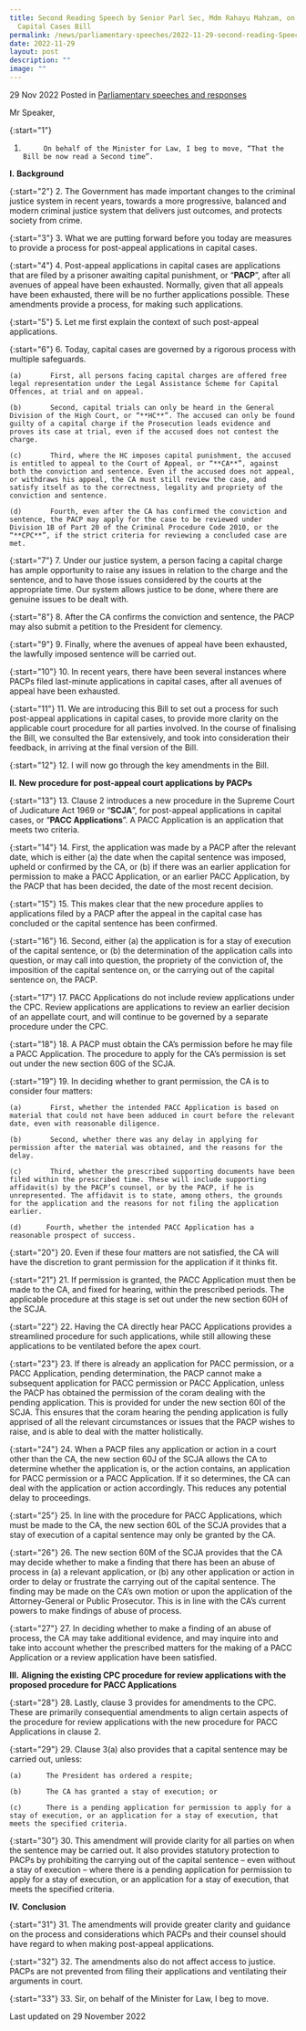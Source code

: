 ```yaml
---
title: Second Reading Speech by Senior Parl Sec, Mdm Rahayu Mahzam, on Post-Appeal Applications in
  Capital Cases Bill
permalink: /news/parliamentary-speeches/2022-11-29-second-reading-Speech-SPS-on-PACC-bill/
date: 2022-11-29
layout: post
description: ""
image: ""
---
```

29 Nov 2022 Posted in [Parliamentary speeches and responses](/news/parliamentary-speeches) 

Mr Speaker,

{:start="1"}
1.          On behalf of the Minister for Law, I beg to move, “That the Bill be now read a Second time”.

**I.**           **Background**

{:start="2"}
2.          The Government has made important changes to the criminal justice system in recent years, towards a more progressive, balanced and modern criminal justice system that delivers just outcomes, and protects society from crime.

{:start="3"}
3.          What we are putting forward before you today are measures to provide a process for post-appeal applications in capital cases.

{:start="4"}
4.          Post-appeal applications in capital cases are applications that are filed by a prisoner awaiting capital punishment, or “**PACP**”, after all avenues of appeal have been exhausted. Normally, given that all appeals have been exhausted, there will be no further applications possible. These amendments provide a process, for making such applications.

{:start="5"}
5.          Let me first explain the context of such post-appeal applications.

{:start="6"}
6.          Today, capital cases are governed by a rigorous process with multiple safeguards. 

	(a)       First, all persons facing capital charges are offered free legal representation under the Legal Assistance Scheme for Capital Offences, at trial and on appeal.

	(b)       Second, capital trials can only be heard in the General Division of the High Court, or “**HC**”. The accused can only be found guilty of a capital charge if the Prosecution leads evidence and proves its case at trial, even if the accused does not contest the charge.

	(c)       Third, where the HC imposes capital punishment, the accused is entitled to appeal to the Court of Appeal, or “**CA**”, against both the conviction and sentence. Even if the accused does not appeal, or withdraws his appeal, the CA must still review the case, and satisfy itself as to the correctness, legality and propriety of the conviction and sentence.

	(d)       Fourth, even after the CA has confirmed the conviction and sentence, the PACP may apply for the case to be reviewed under Division 1B of Part 20 of the Criminal Procedure Code 2010, or the “**CPC**”, if the strict criteria for reviewing a concluded case are met. 

{:start="7"}
7.          Under our justice system, a person facing a capital charge has ample opportunity to raise any issues in relation to the charge and the sentence, and to have those issues considered by the courts at the appropriate time. Our system allows justice to be done, where there are genuine issues to be dealt with.

{:start="8"}
8.          After the CA confirms the conviction and sentence, the PACP may also submit a petition to the President for clemency.

{:start="9"}
9.          Finally, where the avenues of appeal have been exhausted, the lawfully imposed sentence will be carried out.

{:start="10"}
10.      In recent years, there have been several instances where PACPs filed last-minute applications in capital cases, after all avenues of appeal have been exhausted.

{:start="11"}
11.      We are introducing this Bill to set out a process for such post-appeal applications in capital cases, to provide more clarity on the applicable court procedure for all parties involved. In the course of finalising the Bill, we consulted the Bar extensively, and took into consideration their feedback, in arriving at the final version of the Bill.

{:start="12"}
12.      I will now go through the key amendments in the Bill.

**II.**          **New procedure for post-appeal court applications by PACPs**

{:start="13"}
13.      Clause 2 introduces a new procedure in the Supreme Court of Judicature Act 1969 or “**SCJA**”, for post-appeal applications in capital cases, or “**PACC Applications**”. A PACC Application is an application that meets two criteria.

{:start="14"}
14.      First, the application was made by a PACP after the relevant date, which is either (a) the date when the capital sentence was imposed, upheld or confirmed by the CA, or (b) if there was an earlier application for permission to make a PACC Application, or an earlier PACC Application, by the PACP that has been decided, the date of the most recent decision.

{:start="15"}
15.      This makes clear that the new procedure applies to applications filed by a PACP after the appeal in the capital case has concluded or the capital sentence has been confirmed.

{:start="16"}
16.      Second, either (a) the application is for a stay of execution of the capital sentence, or (b) the determination of the application calls into question, or may call into question, the propriety of the conviction of, the imposition of the capital sentence on, or the carrying out of the capital sentence on, the PACP.  

{:start="17"}
17.      PACC Applications do not include review applications under the CPC. Review applications are applications to review an earlier decision of an appellate court, and will continue to be governed by a separate procedure under the CPC.

{:start="18"}
18.      A PACP must obtain the CA’s permission before he may file a PACC Application. The procedure to apply for the CA’s permission is set out under the new section 60G of the SCJA.

{:start="19"}
19.      In deciding whether to grant permission, the CA is to consider four matters:

	(a)       First, whether the intended PACC Application is based on material that could not have been adduced in court before the relevant date, even with reasonable diligence.

	(b)       Second, whether there was any delay in applying for permission after the material was obtained, and the reasons for the delay.

	(c)       Third, whether the prescribed supporting documents have been filed within the prescribed time. These will include supporting affidavit(s) by the PACP’s counsel, or by the PACP, if he is unrepresented. The affidavit is to state, among others, the grounds for the application and the reasons for not filing the application earlier.

	(d)      Fourth, whether the intended PACC Application has a reasonable prospect of success.

{:start="20"}
20.      Even if these four matters are not satisfied, the CA will have the discretion to grant permission for the application if it thinks fit.

{:start="21"}
21.      If permission is granted, the PACC Application must then be made to the CA, and fixed for hearing, within the prescribed periods. The applicable procedure at this stage is set out under the new section 60H of the SCJA.

{:start="22"}
22.      Having the CA directly hear PACC Applications provides a streamlined procedure for such applications, while still allowing these applications to be ventilated before the apex court.

{:start="23"}
23.      If there is already an application for PACC permission, or a PACC Application, pending determination, the PACP cannot make a subsequent application for PACC permission or PACC Application, unless the PACP has obtained the permission of the coram dealing with the pending application. This is provided for under the new section 60I of the SCJA. This ensures that the coram hearing the pending application is fully apprised of all the relevant circumstances or issues that the PACP wishes to raise, and is able to deal with the matter holistically.

{:start="24"}
24.      When a PACP files any application or action in a court other than the CA, the new section 60J of the SCJA allows the CA to determine whether the application is, or the action contains, an application for PACC permission or a PACC Application. If it so determines, the CA can deal with the application or action accordingly. This reduces any potential delay to proceedings.

{:start="25"}
25.      In line with the procedure for PACC Applications, which must be made to the CA, the new section 60L of the SCJA provides that a stay of execution of a capital sentence may only be granted by the CA.

{:start="26"}
26.      The new section 60M of the SCJA provides that the CA may decide whether to make a finding that there has been an abuse of process in (a) a relevant application, or (b) any other application or action in order to delay or frustrate the carrying out of the capital sentence. The finding may be made on the CA’s own motion or upon the application of the Attorney-General or Public Prosecutor. This is in line with the CA’s current powers to make findings of abuse of process.

{:start="27"}
27.      In deciding whether to make a finding of an abuse of process, the CA may take additional evidence, and may inquire into and take into account whether the prescribed matters for the making of a PACC Application or a review application have been satisfied.

**III.**        **Aligning** **the existing CPC procedure for review applications with the proposed procedure for PACC Applications**

{:start="28"}
28.      Lastly, clause 3 provides for amendments to the CPC. These are primarily consequential amendments to align certain aspects of the procedure for review applications with the new procedure for PACC Applications in clause 2.

{:start="29"}
29.      Clause 3(a) also provides that a capital sentence may be carried out, unless:

	(a)      The President has ordered a respite;

	(b)      The CA has granted a stay of execution; or

	(c)      There is a pending application for permission to apply for a stay of execution, or an application for a stay of execution, that meets the specified criteria.

{:start="30"}
30.      This amendment will provide clarity for all parties on when the sentence may be carried out. It also provides statutory protection to PACPs by prohibiting the carrying out of the capital sentence – even without a stay of execution – where there is a pending application for permission to apply for a stay of execution, or an application for a stay of execution, that meets the specified criteria.

**IV.**       **Conclusion**

{:start="31"}
31.      The amendments will provide greater clarity and guidance on the process and considerations which PACPs and their counsel should have regard to when making post-appeal applications.

{:start="32"}
32.      The amendments also do not affect access to justice. PACPs are not prevented from filing their applications and ventilating their arguments in court.

{:start="33"}
33.      Sir, on behalf of the Minister for Law, I beg to move.

<p class="right-side-updated">Last updated on 29 November 2022</p>
